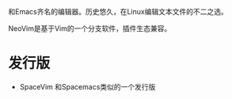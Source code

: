和Emacs齐名的编辑器。历史悠久，在Linux编辑文本文件的不二之选。

NeoVim是基于Vim的一个分支软件，插件生态兼容。
# 发行版
- SpaceVim 和Spacemacs类似的一个发行版